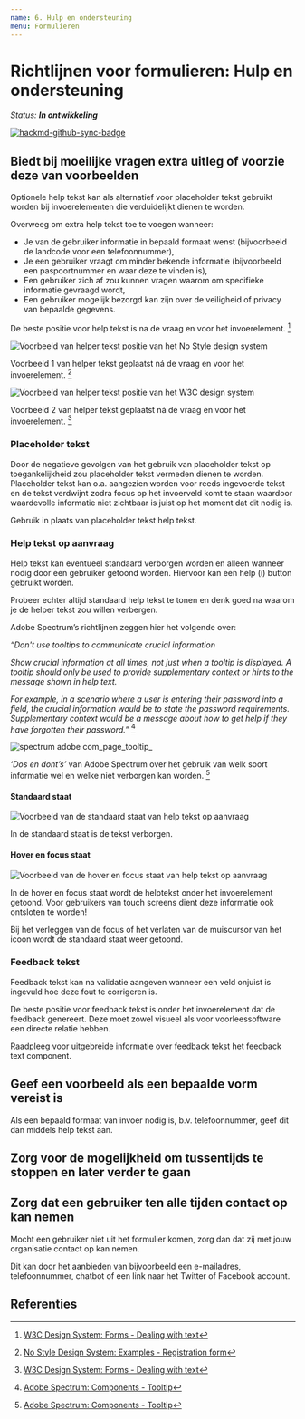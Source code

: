 ```yaml
---
name: 6. Hulp en ondersteuning
menu: Formulieren
---
```


# Richtlijnen voor formulieren: Hulp en ondersteuning

_Status: **In ontwikkeling**_

[![hackmd-github-sync-badge](https://hackmd.io/O2RDX5szRBu-Tsml6ON4MA/badge)](https://hackmd.io/O2RDX5szRBu-Tsml6ON4MA)

## Biedt bij moeilijke vragen extra uitleg of voorzie deze van voorbeelden

Optionele help tekst kan als alternatief voor placeholder tekst gebruikt worden bij invoerelementen die verduidelijkt dienen te worden.

Overweeg om extra help tekst toe te voegen wanneer:

- Je van de gebruiker informatie in bepaald formaat wenst (bijvoorbeeld de landcode voor een telefoonnummer),
- Je een gebruiker vraagt om minder bekende informatie (bijvoorbeeld een paspoortnummer en waar deze te vinden is),
- Een gebruiker zich af zou kunnen vragen waarom om specifieke informatie gevraagd wordt,
- Een gebruiker mogelijk bezorgd kan zijn over de veiligheid of privacy van bepaalde gegevens.

De beste positie voor help tekst is na de vraag en voor het invoerelement. [^helper-text-position]

![Voorbeeld van helper tekst positie van het No Style design system](https://user-images.githubusercontent.com/248921/142423723-442f8506-2e12-4d57-8c25-4273002ee192.png)

Voorbeeld 1 van helper tekst geplaatst ná de vraag en voor het invoerelement. [^no-style-helper-text]

![Voorbeeld van helper tekst positie van het W3C design system](https://user-images.githubusercontent.com/248921/142424548-448c8a82-2b64-4667-8f8e-6c97ca00ac58.png)

Voorbeeld 2 van helper tekst geplaatst ná de vraag en voor het invoerelement. [^helper-text-position]

### Placeholder tekst

Door de negatieve gevolgen van het gebruik van placeholder tekst op toegankelijkheid zou placeholder tekst vermeden dienen te worden. Placeholder tekst kan o.a. aangezien worden voor reeds ingevoerde tekst en de tekst verdwijnt zodra focus op het invoerveld komt te staan waardoor waardevolle informatie niet zichtbaar is juist op het moment dat dit nodig is.

Gebruik in plaats van placeholder tekst help tekst.

### Help tekst op aanvraag

Help tekst kan eventueel standaard verborgen worden en alleen wanneer nodig door een gebruiker getoond worden. Hiervoor kan een help (i) button gebruikt worden.

Probeer echter altijd standaard help tekst te tonen en denk goed na waarom je de helper tekst zou willen verbergen.

Adobe Spectrum’s richtlijnen zeggen hier het volgende over: 

_“Don't use tooltips to communicate crucial information_

_Show crucial information at all times, not just when a tooltip is displayed. A tooltip should only be used to provide supplementary context or hints to the message shown in help text._

_For example, in a scenario where a user is entering their password into a field, the crucial information would be to state the password requirements. Supplementary context would be a message about how to get help if they have forgotten their password.”_ [^spectrum-tooltips]

![spectrum adobe com_page_tooltip_](https://user-images.githubusercontent.com/248921/142426915-cef223f5-0958-4edf-a56e-6ae5333f8660.png)

_‘Dos en dont’s’_ van Adobe Spectrum over het gebruik van welk soort informatie wel en welke niet verborgen kan worden. [^spectrum-tooltips]

#### Standaard staat

![Voorbeeld van de standaard staat van help tekst op aanvraag](https://i.imgur.com/APvKjcc.png)

In de standaard staat is de tekst verborgen.

#### Hover en focus staat

![Voorbeeld van de hover en focus staat van help tekst op aanvraag](https://i.imgur.com/y2Ah2qK.png)

In de hover en focus staat wordt de helptekst onder het invoerelement getoond. Voor gebruikers van touch screens dient deze informatie ook ontsloten te worden!

Bij het verleggen van de focus of het verlaten van de muiscursor van het icoon wordt de standaard staat weer getoond.

### Feedback tekst

Feedback tekst kan na validatie aangeven wanneer een veld onjuist is ingevuld hoe deze fout te corrigeren is.

De beste positie voor feedback tekst is onder het invoerelement dat de feedback genereert. Deze moet zowel visueel als voor voorleessoftware een directe relatie hebben.

Raadpleeg voor uitgebreide informatie over feedback tekst het feedback text component.

## Geef een voorbeeld als een bepaalde vorm vereist is

Als een bepaald formaat van invoer nodig is, b.v. telefoonnummer, geef dit dan middels help tekst aan.

## Zorg voor de mogelijkheid om tussentijds te stoppen en later verder te gaan

## Zorg dat een gebruiker ten alle tijden contact op kan nemen

Mocht een gebruiker niet uit het formulier komen, zorg dan dat zij met jouw organisatie contact op kan nemen.

Dit kan door het aanbieden van bijvoorbeeld een e-mailadres, telefoonnummer, chatbot of een link naar het Twitter of Facebook account.

## Referenties
[^helper-text-position]: [W3C Design System: Forms - Dealing with text](https://design-system.w3.org/styles/forms.html#dealing-with-text)
[^no-style-helper-text]: [No Style Design System: Examples - Registration form](https://nostyle.herokuapp.com/examples)
[^spectrum-tooltips]: [Adobe Spectrum: Components - Tooltip](https://spectrum.adobe.com/page/tooltip/#Dont-use-tooltips-to-communicate-crucial-information)
